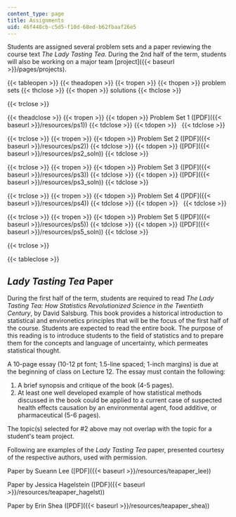 ```yaml
---
content_type: page
title: Assignments
uid: 46f448cb-c5d5-f10d-68ed-b62fbaaf26e5
---
```


Students are assigned several problem sets and a paper reviewing the course text _The Lady Tasting Tea_. During the 2nd half of the term, students will also be working on a major team [project]({{< baseurl >}}/pages/projects).

{{< tableopen >}}
{{< theadopen >}}
{{< tropen >}}
{{< thopen >}}
problem sets
{{< thclose >}}
{{< thopen >}}
solutions
{{< thclose >}}

{{< trclose >}}

{{< theadclose >}}
{{< tropen >}}
{{< tdopen >}}
Problem Set 1 ([PDF]({{< baseurl >}}/resources/ps1))
{{< tdclose >}}
{{< tdopen >}}
 
{{< tdclose >}}

{{< trclose >}}
{{< tropen >}}
{{< tdopen >}}
Problem Set 2 ([PDF]({{< baseurl >}}/resources/ps2))
{{< tdclose >}}
{{< tdopen >}}
([PDF]({{< baseurl >}}/resources/ps2_soln))
{{< tdclose >}}

{{< trclose >}}
{{< tropen >}}
{{< tdopen >}}
Problem Set 3 ([PDF]({{< baseurl >}}/resources/ps3))
{{< tdclose >}}
{{< tdopen >}}
([PDF]({{< baseurl >}}/resources/ps3_soln))
{{< tdclose >}}

{{< trclose >}}
{{< tropen >}}
{{< tdopen >}}
Problem Set 4 ([PDF]({{< baseurl >}}/resources/ps4))
{{< tdclose >}}
{{< tdopen >}}
 
{{< tdclose >}}

{{< trclose >}}
{{< tropen >}}
{{< tdopen >}}
Problem Set 5 ([PDF]({{< baseurl >}}/resources/ps5))
{{< tdclose >}}
{{< tdopen >}}
([PDF]({{< baseurl >}}/resources/ps5_soln))
{{< tdclose >}}

{{< trclose >}}

{{< tableclose >}}

_Lady Tasting Tea_ Paper
------------------------

During the first half of the term, students are required to read _The Lady Tasting Tea: How Statistics Revolutionized Science in the Twentieth Century_, by David Salsburg. This book provides a historical introduction to statistical and environetics principles that will be the focus of the first half of the course. Students are expected to read the entire book. The purpose of this reading is to introduce students to the field of statistics and to prepare them for the concepts and language of uncertainty, which permeates statistical thought.

A 10-page essay (10-12 pt font; 1.5-line spaced; 1-inch margins) is due at the beginning of class on Lecture 12. The essay must contain the following:

1.  A brief synopsis and critique of the book (4-5 pages).
2.  At least one well developed example of how statistical methods discussed in the book could be applied to a current case of suspected health effects causation by an environmental agent, food additive, or pharmaceutical (5-6 pages).

The topic(s) selected for #2 above may not overlap with the topic for a student's team project.

Following are examples of the _Lady Tasting Tea_ paper, presented courtesy of the respective authors, used with permission.

Paper by Sueann Lee ([PDF]({{< baseurl >}}/resources/teapaper_lee))

Paper by Jessica Hagelstein ([PDF]({{< baseurl >}}/resources/teapaper_hagelst))

Paper by Erin Shea ([PDF]({{< baseurl >}}/resources/teapaper_shea))